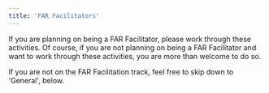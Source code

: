 ```yaml
---
title: 'FAR Facilitators'
---
```


If you are planning on being a FAR Facilitator, please work through these activities. Of course, if you are not planning on being a FAR Facilitator and want to work through these activities, you are more than welcome to do so.

If you are not on the FAR Facilitation track, feel free to skip down to 'General', below.
